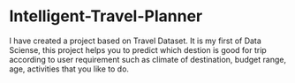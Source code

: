 # Intelligent-Travel-Planner
 I have created a project based on Travel Dataset. It is my first of Data Sciense, this project helps you to predict which destion is good for trip according to user requirement such as climate of destination, budget range, age, activities that you like to do.
